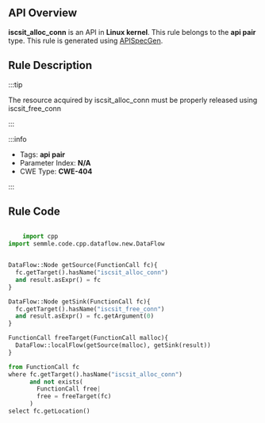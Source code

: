 ---
---


## API Overview
**iscsit_alloc_conn** is an API in **Linux kernel**. This rule belongs to the **api pair** type. This rule is generated using [APISpecGen](../../tools/APISpecGen).
## Rule Description

:::tip

The resource acquired by iscsit_alloc_conn must be properly released using iscsit_free_conn

:::

:::info

- Tags: **api pair**
- Parameter Index: **N/A**
- CWE Type: **CWE-404**

:::

## Rule Code
```python

    import cpp
import semmle.code.cpp.dataflow.new.DataFlow


DataFlow::Node getSource(FunctionCall fc){
  fc.getTarget().hasName("iscsit_alloc_conn")
  and result.asExpr() = fc
}

DataFlow::Node getSink(FunctionCall fc){
  fc.getTarget().hasName("iscsit_free_conn")
  and result.asExpr() = fc.getArgument(0)
}

FunctionCall freeTarget(FunctionCall malloc){
  DataFlow::localFlow(getSource(malloc), getSink(result))
}

from FunctionCall fc
where fc.getTarget().hasName("iscsit_alloc_conn")
      and not exists(
        FunctionCall free| 
        free = freeTarget(fc)
      )
select fc.getLocation()

    
```